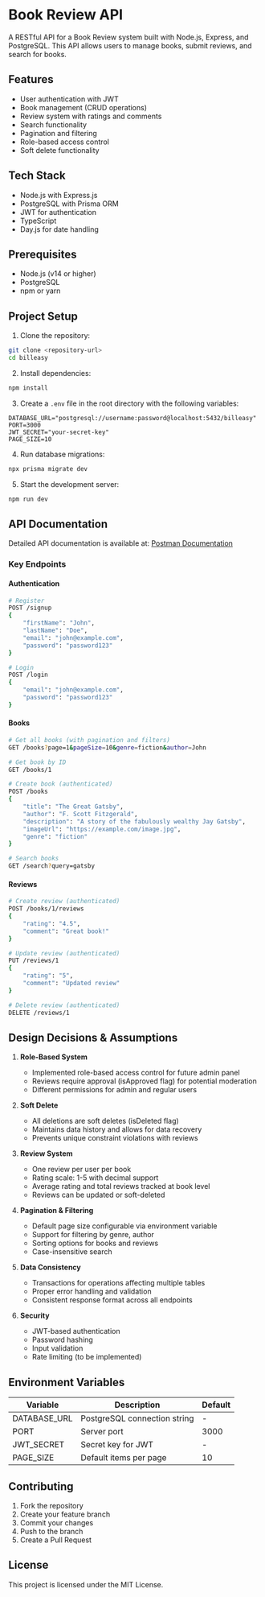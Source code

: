 # Book Review API

A RESTful API for a Book Review system built with Node.js, Express, and PostgreSQL. This API allows users to manage books, submit reviews, and search for books.

## Features

- User authentication with JWT
- Book management (CRUD operations)
- Review system with ratings and comments
- Search functionality
- Pagination and filtering
- Role-based access control
- Soft delete functionality

## Tech Stack

- Node.js with Express.js
- PostgreSQL with Prisma ORM
- JWT for authentication
- TypeScript
- Day.js for date handling

## Prerequisites

- Node.js (v14 or higher)
- PostgreSQL
- npm or yarn

## Project Setup

1. Clone the repository:

```bash
git clone <repository-url>
cd billeasy
```

2. Install dependencies:

```bash
npm install
```

3. Create a `.env` file in the root directory with the following variables:

```env
DATABASE_URL="postgresql://username:password@localhost:5432/billeasy"
PORT=3000
JWT_SECRET="your-secret-key"
PAGE_SIZE=10
```

4. Run database migrations:

```bash
npx prisma migrate dev
```

5. Start the development server:

```bash
npm run dev
```

## API Documentation

Detailed API documentation is available at: [Postman Documentation](https://documenter.getpostman.com/view/17679201/2sB2x2KZvo)

### Key Endpoints

#### Authentication

```bash
# Register
POST /signup
{
    "firstName": "John",
    "lastName": "Doe",
    "email": "john@example.com",
    "password": "password123"
}

# Login
POST /login
{
    "email": "john@example.com",
    "password": "password123"
}
```

#### Books

```bash
# Get all books (with pagination and filters)
GET /books?page=1&pageSize=10&genre=fiction&author=John

# Get book by ID
GET /books/1

# Create book (authenticated)
POST /books
{
    "title": "The Great Gatsby",
    "author": "F. Scott Fitzgerald",
    "description": "A story of the fabulously wealthy Jay Gatsby",
    "imageUrl": "https://example.com/image.jpg",
    "genre": "fiction"
}

# Search books
GET /search?query=gatsby
```

#### Reviews

```bash
# Create review (authenticated)
POST /books/1/reviews
{
    "rating": "4.5",
    "comment": "Great book!"
}

# Update review (authenticated)
PUT /reviews/1
{
    "rating": "5",
    "comment": "Updated review"
}

# Delete review (authenticated)
DELETE /reviews/1
```

## Design Decisions & Assumptions

1. **Role-Based System**

   - Implemented role-based access control for future admin panel
   - Reviews require approval (isApproved flag) for potential moderation
   - Different permissions for admin and regular users

2. **Soft Delete**

   - All deletions are soft deletes (isDeleted flag)
   - Maintains data history and allows for data recovery
   - Prevents unique constraint violations with reviews

3. **Review System**

   - One review per user per book
   - Rating scale: 1-5 with decimal support
   - Average rating and total reviews tracked at book level
   - Reviews can be updated or soft-deleted

4. **Pagination & Filtering**

   - Default page size configurable via environment variable
   - Support for filtering by genre, author
   - Sorting options for books and reviews
   - Case-insensitive search

5. **Data Consistency**

   - Transactions for operations affecting multiple tables
   - Proper error handling and validation
   - Consistent response format across all endpoints

6. **Security**
   - JWT-based authentication
   - Password hashing
   - Input validation
   - Rate limiting (to be implemented)

## Environment Variables

| Variable     | Description                  | Default |
| ------------ | ---------------------------- | ------- |
| DATABASE_URL | PostgreSQL connection string | -       |
| PORT         | Server port                  | 3000    |
| JWT_SECRET   | Secret key for JWT           | -       |
| PAGE_SIZE    | Default items per page       | 10      |

## Contributing

1. Fork the repository
2. Create your feature branch
3. Commit your changes
4. Push to the branch
5. Create a Pull Request

## License

This project is licensed under the MIT License.
